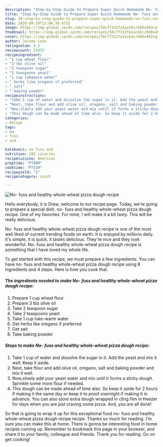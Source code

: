 ```yaml
---
description: "Step-by-Step Guide to Prepare Super Quick Homemade No- fuss and healthy whole-wheat pizza dough recipe"
title: "Step-by-Step Guide to Prepare Super Quick Homemade No- fuss and healthy whole-wheat pizza dough recipe"
slug: 28-step-by-step-guide-to-prepare-super-quick-homemade-no-fuss-and-healthy-whole-wheat-pizza-dough-recipe
date: 2020-09-29T22:06:38.673Z
image: https://img-global.cpcdn.com/recipes/58c7f312fa1acb4c/680x482cq70/no-fuss-and-healthy-whole-wheat-pizza-dough-recipe-recipe-main-photo.jpg
thumbnail: https://img-global.cpcdn.com/recipes/58c7f312fa1acb4c/680x482cq70/no-fuss-and-healthy-whole-wheat-pizza-dough-recipe-recipe-main-photo.jpg
cover: https://img-global.cpcdn.com/recipes/58c7f312fa1acb4c/680x482cq70/no-fuss-and-healthy-whole-wheat-pizza-dough-recipe-recipe-main-photo.jpg
author: Jerome Love
ratingvalue: 4.3
reviewcount: 23472
recipeingredient:
- "1 cup wheat flour"
- "3 tbs olive oil"
- "2 teaspoon sugar"
- "2 teaspoons yeast"
- "1 cup lukewarm water"
- " herbs like oregano if preferred"
- " salt"
- " baking powder"
recipeinstructions:
- "Take 1 cup of water and dissolve the sugar in it. Add the yeast and mix it well. Keep it aside."
- "Next, take flour and add olive oil, oregano, salt and baking powder and mix it well."
- "Now,slowly add your yeast water and mix until it forms a sticky dough. Sprinkle some more flour if needed."
- "This dough can be made ahead of time also. So keep it aside for 2 hours if making it the same day or keep it to proof overnight if making it in advance. You can also store extra dough wrapped in cling film in freezer for days when you are just craving some pizza. And, you are all done!"
categories:
- Recipe
tags:
- no
- fuss
- and

katakunci: no fuss and 
nutrition: 293 calories
recipecuisine: American
preptime: "PT40M"
cooktime: "PT31M"
recipeyield: "3"
recipecategory: Lunch

---
```



![No- fuss and healthy whole-wheat pizza dough recipe](https://img-global.cpcdn.com/recipes/58c7f312fa1acb4c/680x482cq70/no-fuss-and-healthy-whole-wheat-pizza-dough-recipe-recipe-main-photo.jpg)

Hello everybody, it is Drew, welcome to our recipe page. Today, we're going to prepare a special dish, no- fuss and healthy whole-wheat pizza dough recipe. One of my favorites. For mine, I will make it a bit tasty. This will be really delicious.

No- fuss and healthy whole-wheat pizza dough recipe is one of the most well liked of current trending foods on earth. It is enjoyed by millions daily. It's simple, it is quick, it tastes delicious. They're nice and they look wonderful. No- fuss and healthy whole-wheat pizza dough recipe is something that I have loved my whole life.




To get started with this recipe, we must prepare a few ingredients. You can have no- fuss and healthy whole-wheat pizza dough recipe using 8 ingredients and 4 steps. Here is how you cook that.

<!--inarticleads1-->

##### The ingredients needed to make No- fuss and healthy whole-wheat pizza dough recipe:

1. Prepare 1 cup wheat flour
1. Prepare 3 tbs olive oil
1. Take 2 teaspoon sugar
1. Take 2 teaspoons yeast
1. Take 1 cup luke-warm water
1. Get  herbs like oregano if preferred
1. Get  salt
1. Take  baking powder




<!--inarticleads2-->

##### Steps to make No- fuss and healthy whole-wheat pizza dough recipe:

1. Take 1 cup of water and dissolve the sugar in it. Add the yeast and mix it well. Keep it aside.
1. Next, take flour and add olive oil, oregano, salt and baking powder and mix it well.
1. Now,slowly add your yeast water and mix until it forms a sticky dough. Sprinkle some more flour if needed.
1. This dough can be made ahead of time also. So keep it aside for 2 hours if making it the same day or keep it to proof overnight if making it in advance. You can also store extra dough wrapped in cling film in freezer for days when you are just craving some pizza. And, you are all done!




So that is going to wrap it up for this exceptional food no- fuss and healthy whole-wheat pizza dough recipe recipe. Thanks so much for reading. I'm sure you can make this at home. There is gonna be interesting food in home recipes coming up. Remember to bookmark this page in your browser, and share it to your family, colleague and friends. Thank you for reading. Go on get cooking!
